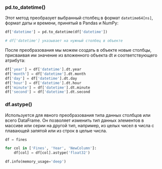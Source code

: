
### pd.to_datetime()

Этот метод преобразует выбранный столбец в формат `datetime64[ns]`, формат даты и времени, принятый в Pandas и NumPy:

```Python
df['datetime'] = pd.to_datetime(df['datetime'])

# df['datetime'] указывает на нужный столбец в объекте
```

После преобразования мы можем создать в объекте новые столбцы, присваивая им значение из вложенного объекта dt и соответствующего атрибута:

```Python
df['year'] = df['datetime'].dt.year
df['month'] = df['datetime'].dt.month
df['day'] = df['datetime'].dt.day
df['hour'] = df['datetime'].dt.hour
df['minute'] = df['datetime'].dt.minute
df['second'] = df['datetime'].dt.second
```

### df.astype()

Используется для явного преобразования типа данных столбцов или всего DataFrame. Он позволяет изменить тип данных элементов в массиве или серии на другой тип, например, из целых чисел в числа с плавающей запятой или из строк в целые числа.

```Python
df = fines

for col in ['Fines', 'Year', 'NewColumn']:
    df[col] = df[col].astype('float32')

df.info(memory_usage='deep')
```

